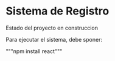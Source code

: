  <h1>Sistema de Registro  </h1>
 
Estado del proyecto en construccion

Para ejecutar el sistema, debe sponer:

"""npm install react"""

